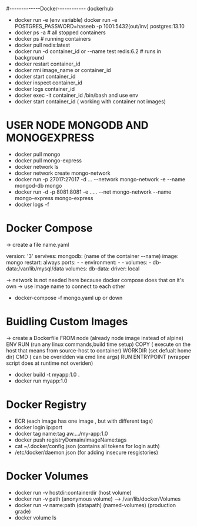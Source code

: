 #-------------Docker------------
dockerhub
- docker run -e (env variable)
  docker run -e POSTGRES_PASSWORD=haseeb -p 1001:5432(out/inv) postgres:13.10 
- docker ps -a  # all stopped containers
- docker ps     # running containers
- docker pull redis:latest
- docker run -d container_id or --name test redis:6.2     # runs in background
- docker restart container_id
- docker rmi image_name or container_id
- docker start container_id
- docker inspect container_id
- docker logs container_id
- docker exec -it container_id /bin/bash and use env 
- docker start container_id 					( working with container not images)
# USER NODE MONGODB AND MONOGEXPRESS
- docker pull mongo 
- docker pull mongo-express
- docker network ls
- docker network create mongo-network
- docker run -p 27017:27017 -d  ... --network mongo-network -e --name mongod-db mongo
- docker run -d -p 8081:8081 -e ..... --net mongo-network --name mongo-express  mongo-express
- docker logs -f
# Docker Compose
-> create a file name.yaml

version: '3' 
servives:
	mongodb:         (name of the container --name)
		image: mongo
		restart: always
		ports:
		-
		-
		environment:
		- 
		-
		volumes:
		- db-data:/var/lib/mysql/data
volumes:
	db-data:
		driver: local
		
-> network is not needed here because docker compose does that on it's own
-> use image name to connect to each other
- docker-compose -f mongo.yaml up or down
# Buidling Custom Images
-> create a Dockerfile
FROM node      (already node image instead of alpine)
ENV 
RUN            (run any linux commands,build time setup)
COPY           ( execute on the host that means from source-host to container)
WORKDIR			(set defualt home dir)
CMD 			( can be overidden via cmd line args)
RUN
ENTRYPOINT 	(wrapper script does at runtime not overiden)

- docker build -t myapp:1.0 . 
- docker run myapp:1.0

# Docker Registry
- ECR (each image has one image , but with different tags)
- docker login ip:port
- docker tag name:tag aw..../my-app:1.0
- docker push registryDomain/imageName:tags
- cat ~/.docker/config.json (contains all tokens for login auth)
- /etc/docker/daemon.json (for adding insecure resgistories)

# Docker Volumes
- docker run -v hostdir:containerdir  (host volume)
- docker run -v path 		(anonymous volume) --> /var/lib/docker/Volumes 
- docker run -v name:path (datapath)	(named-volumes) (production grade)
- docker volume ls
   

